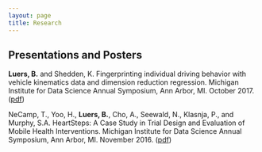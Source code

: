 ```yaml
---
layout: page
title: Research
---
```



## Presentations and Posters

**Luers, B.** and Shedden, K. Fingerprinting individual driving behavior with vehicle kinematics data and dimension reduction regression. Michigan Institute for Data Science Annual Symposium, Ann Arbor, MI. October 2017. (<a href="{{ BASE_PATH }}/research/ivbss_midas_poster.pdf">pdf</a>)

NeCamp, T., Yoo, H., **Luers, B.**, Cho, A., Seewald, N., Klasnja, P., and Murphy, S.A. HeartSteps: A Case Study in Trial Design and Evaluation of Mobile Health Interventions. Michigan Institute for Data Science Annual Symposium, Ann Arbor, MI. November 2016. (<a href="{{ BASE_PATH }}/research/hs_midas_poster.pdf">pdf</a>)
